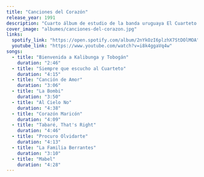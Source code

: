 ```yaml
---
title: "Canciones del Corazón"
release_year: 1991
description: "Cuarto álbum de estudio de la banda uruguaya El Cuarteto de Nos, lanzado en 1991 por el sello Orfeo. Este disco marcó un punto de inflexión en la carrera del grupo, incorporando una mayor diversidad musical y letras más experimentales. Incluye clásicos como 'Canción de Amor', 'Corazón Maricón' y 'Al Cielo No'."
cover_image: "albumes/canciones-del-corazon.jpg"
links:
  spotify_link: "https://open.spotify.com/album/2nYkOzI6plzhX7StDOlMOA"
  youtube_link: "https://www.youtube.com/watch?v=i8k4ggaVq4w"
songs:
  - title: "Bienvenida a Kalibunga y Tobogán"
    duration: "2:46"
  - title: "Siempre que escucho al Cuarteto"
    duration: "4:15"
  - title: "Canción de Amor"
    duration: "3:06"
  - title: "La Bombi"
    duration: "3:50"
  - title: "Al Cielo No"
    duration: "4:38"
  - title: "Corazón Maricón"
    duration: "4:09"
  - title: "Tabaré, That's Right"
    duration: "4:46"
  - title: "Procuro Olvidarte"
    duration: "4:13"
  - title: "La Familia Berrantes"
    duration: "3:10"
  - title: "Mabel"
    duration: "4:28"
---
```

